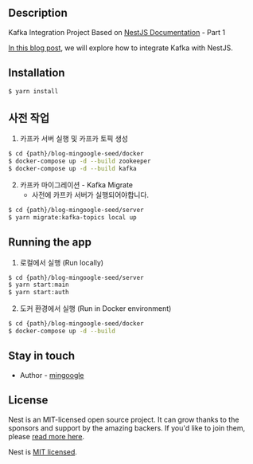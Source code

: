 ## Description

Kafka Integration Project Based on [NestJS Documentation](https://docs.nestjs.com/microservices/kafka) - Part 1

[In this blog post](https://mingoogle.tistory.com/), we will explore how to integrate Kafka with NestJS.

## Installation

```bash
$ yarn install
```

## 사전 작업
1. 카프카 서버 실행 및 카프카 토픽 생성
```bash
$ cd {path}/blog-mingoogle-seed/docker
$ docker-compose up -d --build zookeeper
$ docker-compose up -d --build kafka
```
2. 카프카 마이그레이션 - Kafka Migrate
    - 사전에 카프카 서버가 실행되어야합니다.
```bash
$ cd {path}/blog-mingoogle-seed/server
$ yarn migrate:kafka-topics local up
```

## Running the app

1. 로컬에서 실행 (Run locally)
```bash
$ cd {path}/blog-mingoogle-seed/server
$ yarn start:main
$ yarn start:auth
```

2. 도커 환경에서 실행 (Run in Docker environment)
```bash
$ cd {path}/blog-mingoogle-seed/docker
$ docker-compose up -d --build
```

## Stay in touch
- Author - [mingoogle](https://github.com/mingoogle)

## License
Nest is an MIT-licensed open source project. It can grow thanks to the sponsors and support by the amazing backers. If you'd like to join them, please [read more here](https://docs.nestjs.com/support).

Nest is [MIT licensed](LICENSE).
